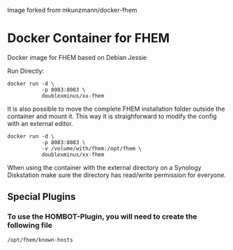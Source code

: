 Image forked from mkunzmann/docker-fhem

# Docker Container for FHEM

Docker image for FHEM based on Debian Jessie

Run Directly:

```
docker run -d \
           -p 8083:8083 \
           doublexminus/xx-fhem
```

It is also possible to move the complete FHEM installation folder outside the container
and mount it. This way it is straighforward to modify the config with an external editor.

```
docker run -d \
           -p 8083:8083 \
           -v /volume/with/fhem:/opt/fhem \
           doublexminus/xx-fhem
```

When using the container with the external directory on a Synology Diskstation make sure the
directory has read/write permission for everyone.

## Special Plugins
### To use the HOMBOT-Plugin, you will need to create the following file
```
/opt/fhem/known-hosts
```
